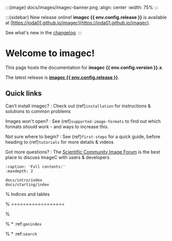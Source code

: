 :::{image} docs/images/imagec-banner.png
:align: center
:width: 75%
:::

:::{sidebar} New release online!
**imagec {{ env.config.release }}** is available at [https://joda01.github.io/imagec](https://joda01.github.io/imagec).

See what's new in the [changelog](https://github.com/joda01/imagec/releases).
:::

# Welcome to imagec!

This page hosts the documentation for **imagec {{ env.config.version }}.x**.

The latest release is [**imagec {{ env.config.release }}**](https://github.com/joda01/imagec/releases).

## Quick links

Can't install imagec?
: Check out {ref}`installation` for instructions & solutions to common problems

Images won't open?
: See {ref}`supported-image-formats` to find out which formats *should* work - and ways to increase this.

Not sure where to begin?
: See {ref}`first-steps` for a quick guide, before heading to {ref}`tutorials` for more details & videos

Got more questions?
: The [Scientific Community Image Forum](https://forum.image.sc/tag/imagec) is the best place to discuss ImageC with users & developers


```{toctree}
:caption: 'Full contents:'
:maxdepth: 2

docs/intro/index
docs/starting/index
```

% Indices and tables

% ==================

%

% * :ref:`genindex`

% * :ref:`search`
